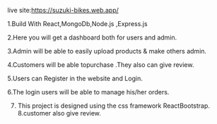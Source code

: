 live site:https://suzuki-bikes.web.app/

1.Build With React,MongoDb,Node.js ,Express.js

2.Here you will get a dashboard both for users and admin.

3.Admin will be able to easily upload products & make others admin.

4.Customers will be able topurchase .They also can give
review.

5.Users can Register in the website and Login.

6.The login users will be able to manage his/her orders.

7. This project is designed using the css framework ReactBootstrap.
8.customer also give review.